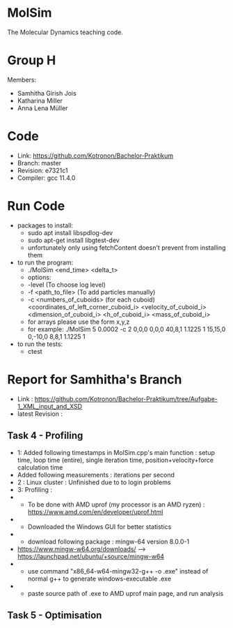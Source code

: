 MolSim
===

The Molecular Dynamics teaching code.

# Group H #
Members:
* Samhitha Girish Jois
* Katharina Miller
* Anna Lena Müller

# Code #
* Link:     https://github.com/Kotronon/Bachelor-Praktikum
* Branch:   master
* Revision: e7321c1
* Compiler: gcc 11.4.0

# Run Code #
* packages to install:
  * sudo apt install libspdlog-dev
  * sudo apt-get install libgtest-dev
  * unfortunately only using fetchContent doesn't prevent from installing them
* to run the program:
  * ./MolSim <end_time> <delta_t> 
  * options:
  * -level <level> (To choose log level)
  * -f <path_to_file> (To add particles manually)
  * -c <numbers_of_cuboids> (for each cuboid) <coordinates_of_left_corner_cuboid_i> <velocity_of_cuboid_i> <dimension_of_cuboid_i> <h_of_cuboid_i> <mass_of_cuboid_i> 
  * for arrays please use the form x,y,z
  * for example: ./MolSim 5 0.0002 -c 2 0,0,0 0,0,0 40,8,1 1.1225 1 15,15,0 0,-10,0 8,8,1 1.1225 1
* to run the tests:
  * ctest
  

# Report for Samhitha's Branch #
* Link : https://github.com/Kotronon/Bachelor-Praktikum/tree/Aufgabe-1_XML_input_and_XSD
* latest Revision : 
## Task 4 - Profiling ##
* 1: Added following timestamps in MolSim.cpp's main function : setup time, loop time (entire), single iteration time, position+velocity+force calculation time
* Added following measurements : iterations per second
* 2 : Linux cluster : Unfinished due to to login problems
* 3: Profiling : 
* * To be done with AMD uprof (my processor is an AMD ryzen) : https://www.amd.com/en/developer/uprof.html
* * Downloaded the Windows GUI for better statistics
* * download following package : mingw-64 version 8.0.0-1 
* https://www.mingw-w64.org/downloads/ --> https://launchpad.net/ubuntu/+source/mingw-w64
* * use command "x86_64-w64-mingw32-g++ <source file> -o <target executable name>.exe" instead of normal g++ to generate windows-executable .exe
* * paste source path of .exe to AMD uprof main page, and run analysis

 
## Task 5 - Optimisation ##


